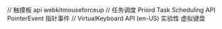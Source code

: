 // 触摸板 api webkitmouseforceup
// 任务调度 Priord Task Scheduling API 
PointerEvent  指针事件
// VirtualKeyboard API (en-US) 实验性 虚拟键盘
